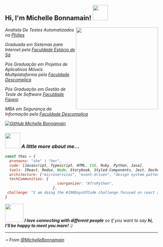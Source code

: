 
<h2> Hi, I'm Michelle Bonnamain! <img src="https://media.giphy.com/media/mGcNjsfWAjY5AEZNw6/giphy.gif" width="50"></h2>
<img align='right' src="https://media.giphy.com/media/dsdKSJjWGaWZw8tgTo/giphy.gif" width="270">
<p><em>Analista De Testes Automatizados na <a href="https://www.philips.com.br//">Philips</a><br />
<p> <em> Graduada em Sistemas para Internet pela <a href="https://estacio.br/">Faculdade Estácio de Sá</a><br />
<p> <em>Pós Graduação em Projetos de Aplicativos Móveis Multiplataforma pela <a href="https://descomplica.br/">Faculdade Descomplica</a><br />
<p> <em>Pós Graduação em Gestão de Teste de Software <a href="https://faveni.br/">Faculdade Faveni</a><br />
<p><em>MBA em Segurança da Informação pela <a href="https://descomplica.br/">Faculdade Descomplica</a><br />
</p> 

[![GitHub Michelle Bonnamain](https://img.shields.io/github/followers/bonnamainmichelle?label=follow&style=social)](https://github.com/bonnamainmichelle)


### <img src="https://media.giphy.com/media/VgCDAzcKvsR6OM0uWg/giphy.gif" width="50"> A little more about me...  

```javascript
const thai = {
  pronouns: "she" | "her",
  code: [Javascript, Typescript, HTML, CSS, Ruby, Python, Java],
  tools: [React, Redux, Node, Storybook, Styled-Components, Jest, Docker],
  architecture: ["microservices", "event-driven", "design system pattern"],
  techCommunities: {
                        coorganizer: "AfroPython",
                      },
 challenge: "I am doing the #100DaysOfCode challenge focused on react and typescript"
}
```

<img src="https://media.giphy.com/media/LnQjpWaON8nhr21vNW/giphy.gif" width="60"> <em><b>I love connecting with different people</b> so if you want to say <b>hi, I'll be happy to meet you more!</b> :)</em>

---

⭐️ From [@MichelleBonnamain](https://github.com/bonnamainmichelle)
